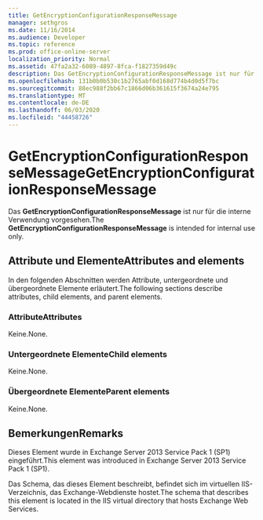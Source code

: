 ```yaml
---
title: GetEncryptionConfigurationResponseMessage
manager: sethgros
ms.date: 11/16/2014
ms.audience: Developer
ms.topic: reference
ms.prod: office-online-server
localization_priority: Normal
ms.assetid: 47fa2a32-6089-4897-8fca-f1827359d49c
description: Das GetEncryptionConfigurationResponseMessage ist nur für die interne Verwendung vorgesehen.
ms.openlocfilehash: 131b0b0b530c1b2765abf0d168d774b4d0d5f7bc
ms.sourcegitcommit: 88ec988f2bb67c1866d06b361615f3674a24e795
ms.translationtype: MT
ms.contentlocale: de-DE
ms.lasthandoff: 06/03/2020
ms.locfileid: "44458726"
---
```

# <a name="getencryptionconfigurationresponsemessage"></a><span data-ttu-id="21128-103">GetEncryptionConfigurationResponseMessage</span><span class="sxs-lookup"><span data-stu-id="21128-103">GetEncryptionConfigurationResponseMessage</span></span>

<span data-ttu-id="21128-104">Das **GetEncryptionConfigurationResponseMessage** ist nur für die interne Verwendung vorgesehen.</span><span class="sxs-lookup"><span data-stu-id="21128-104">The **GetEncryptionConfigurationResponseMessage** is intended for internal use only.</span></span> 

## <a name="attributes-and-elements"></a><span data-ttu-id="21128-105">Attribute und Elemente</span><span class="sxs-lookup"><span data-stu-id="21128-105">Attributes and elements</span></span>

<span data-ttu-id="21128-106">In den folgenden Abschnitten werden Attribute, untergeordnete und übergeordnete Elemente erläutert.</span><span class="sxs-lookup"><span data-stu-id="21128-106">The following sections describe attributes, child elements, and parent elements.</span></span>
  
### <a name="attributes"></a><span data-ttu-id="21128-107">Attribute</span><span class="sxs-lookup"><span data-stu-id="21128-107">Attributes</span></span>

<span data-ttu-id="21128-108">Keine.</span><span class="sxs-lookup"><span data-stu-id="21128-108">None.</span></span>
  
### <a name="child-elements"></a><span data-ttu-id="21128-109">Untergeordnete Elemente</span><span class="sxs-lookup"><span data-stu-id="21128-109">Child elements</span></span>

<span data-ttu-id="21128-110">Keine.</span><span class="sxs-lookup"><span data-stu-id="21128-110">None.</span></span>
  
### <a name="parent-elements"></a><span data-ttu-id="21128-111">Übergeordnete Elemente</span><span class="sxs-lookup"><span data-stu-id="21128-111">Parent elements</span></span>

<span data-ttu-id="21128-112">Keine.</span><span class="sxs-lookup"><span data-stu-id="21128-112">None.</span></span>
  
## <a name="remarks"></a><span data-ttu-id="21128-113">Bemerkungen</span><span class="sxs-lookup"><span data-stu-id="21128-113">Remarks</span></span>

<span data-ttu-id="21128-114">Dieses Element wurde in Exchange Server 2013 Service Pack 1 (SP1) eingeführt.</span><span class="sxs-lookup"><span data-stu-id="21128-114">This element was introduced in Exchange Server 2013 Service Pack 1 (SP1).</span></span>
  
<span data-ttu-id="21128-115">Das Schema, das dieses Element beschreibt, befindet sich im virtuellen IIS-Verzeichnis, das Exchange-Webdienste hostet.</span><span class="sxs-lookup"><span data-stu-id="21128-115">The schema that describes this element is located in the IIS virtual directory that hosts Exchange Web Services.</span></span>
  

